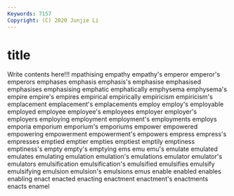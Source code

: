 ```yaml
---
Keywords: 7157
Copyright: (C) 2020 Junjie Li
---
```


# title

Write contents here!!!
mpathising
empathy 
empathy's 
emperor 
emperor's 
emperors 
emphases 
emphasis 
emphasis's 
emphasise 
emphasised
emphasises 
emphasising 
emphatic 
emphatically 
emphysema 
emphysema's 
empire 
empire's 
empires 
empirical
empirically 
empiricism 
empiricism's 
emplacement 
emplacement's 
emplacements 
employ 
employ's 
employable 
employed
employee 
employee's 
employees 
employer 
employer's 
employers 
employing 
employment 
employment's 
employments
employs 
emporia 
emporium 
emporium's 
emporiums 
empower 
empowered 
empowering 
empowerment 
empowerment's
empowers 
empress 
empress's 
empresses 
emptied 
emptier 
empties 
emptiest 
emptily 
emptiness
emptiness's 
empty 
empty's 
emptying 
ems 
emu 
emu's 
emulate 
emulated 
emulates
emulating 
emulation 
emulation's 
emulations 
emulator 
emulator's 
emulators 
emulsification 
emulsification's 
emulsified
emulsifies 
emulsify 
emulsifying 
emulsion 
emulsion's 
emulsions 
emus 
enable 
enabled 
enables
enabling 
enact 
enacted 
enacting 
enactment 
enactment's 
enactments 
enacts 
enamel 
